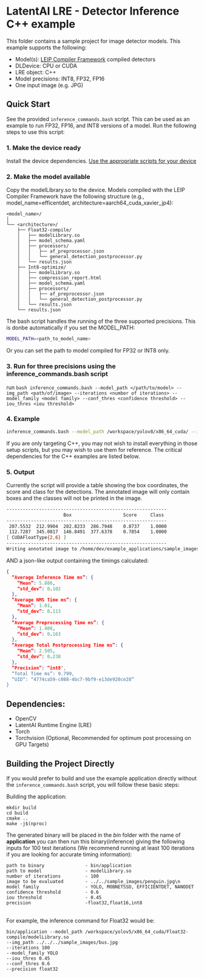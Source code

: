 # LatentAI LRE - Detector Inference C++ example 
This folder contains a sample project for image detector models.  This example supports the following:

- Model(s): [LEIP Compiler Framework](https://leipdocs.latentai.io/cf/3.0/content/) compiled detectors
- DLDevice: CPU or CUDA
- LRE object: C++
- Model precisions: INT8, FP32, FP16
- One input image (e.g. JPG)

## Quick Start

See the provided `inference_commands.bash` script.  This can be used as an example to run FP32, FP16, and INT8 versions of a model. Run the following steps to use this script:

### 1. Make the device ready
Install the device dependencies. [Use the appropriate scripts for your device](../../setup_scripts)
### 2. Make the model available
Copy the modelLibrary.so to the device. Models compiled with the LEIP Compiler Framework have the following structure (e.g., model_name=efficentdet, architecture=aarch64_cuda_xavier_jp4):
```
<model_name>/
│
└── <architecture>/
    ├── Float32-compile/
    │   ├── modelLibrary.so
    │   ├── model_schema.yaml
    │   ├── processors/
    │   │   ├── af_preprocessor.json
    │   │   └── general_detection_postprocessor.py
    │   └── results.json
    ├── Int8-optimize/
    │   ├── modelLibrary.so
    │   ├── compression_report.html
    │   ├── model_schema.yaml
    │   ├── processors/
    │   │   ├── af_preprocessor.json
    │   │   └── general_detection_postprocessor.py
    │   └── results.json
    └── results.json
```

The bash script handles the running of the three supported precisions. This is donbe automatically if you set the MODEL_PATH:
```bash
MODEL_PATH=<path_to_model_name>
```
Or you can set the path to model compiled for FP32 or INT8 only.

### 3. Run for three precisions using the inference_commands.bash script
run  ``` bash inference_commands.bash --model_path </path/to/model> --img_path <path/of/image> --iterations <number of iterations> --model_family <model family> --conf_thres <confidence threshold> --iou_thres <iou threshold> ```
### 4. Example 
``` bash 
inference_commands.bash --model_path /workspace/yolov8/x86_64_cuda/ --img_path ../../sample_images/bus.jpg --iterations 100 --model_family YOLO --conf_thres 0.5 --iou_thres 0.45 
```

If you are only targeting C++, you may not wish to install everything in those setup scripts, but you may wish to use them for reference.
The critical dependencies for the C++ examples are listed below.

### 5. Output
Currently the script will provide a table showing the box coordinates, the score and class for the detections. The annotated image will only contain boxes and the classes will not be printed in the image.
```bash
-----------------------------------------------------------
                     Box                   Score     Class
-----------------------------------------------------------
 207.5532  212.9904  282.8233  286.7948    0.8737    1.0000
 112.7287  345.0817  146.8491  377.6378    0.7854    1.0000
[ CUDAFloatType{2,6} ]
-----------------------------------------------------------
Writing annotated image to /home/dev/example_applications/sample_images/road314_March_01_2024_22:54:05_out.jpg
```
AND a json-like output containing the timings calculated:
```json
{
  “Average Inference Time ms”: {
    “Mean”: 5.886,
    “std_dev”: 0.102
  },
  “Average NMS Time ms”: {
    “Mean”: 1.01,
    “std_dev”: 0.113
  },
  “Average Preprocessing Time ms”: {
    “Mean”: 1.408,
    “std_dev”: 0.163
  },
  “Average Total Postprocessing Time ms”: {
    “Mean”: 2.505,
    “std_dev”: 0.238
  },
  “Precision”: “int8",
  “Total Time ms”: 9.799,
  “UID”: “4774ca59-c088-4bc7-9bf9-e13de920ce28”
}
```

## Dependencies:

- OpenCV
- LatentAI Runtime Engine (LRE)
- Torch
- Torchvision (Optional, Recommended for optimum post processing on GPU Targets)


## Building the Project Directly
If you would prefer to build and use the example application directly without the `inference_commands.bash` script, you will follow these basic steps:

Building the application:<br>
```
mkdir build
cd build
cmake ..
make -j$(nproc)
```

The generated binary will be placed in the *bin* folder with the name of **application**
you can then run this binary(inference) giving the following inputs for 100 test iterations  (We recommend running at least 100 iterations if you are looking for accurate timing information):

```
path to binary               - bin/application
path to model                - modelLibrary.so
number of iterations         - 100
image to be evaluated        - ../../sample_images/penguin.jpg\n
model family                 - YOLO, MOBNETSSD, EFFICIENTDET, NANODET
confidence threshold         - 0.6
iou threshold                - 0.45
precision                    -float32,float16,int8   
```
<br>
For example, the inference command for Float32 would be:

```
bin/application --model_path /workspace/yolov5/x86_64_cuda/Float32-compile/modelLibrary.so 
--img_path ../../../sample_images/bus.jpg 
--iterations 100 
--model_family YOLO 
--iou_thres 0.45 
--conf_thres 0.6 
--precision float32
```
